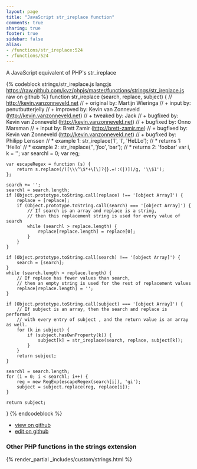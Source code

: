 ```yaml
---
layout: page
title: "JavaScript str_ireplace function"
comments: true
sharing: true
footer: true
sidebar: false
alias:
- /functions/str_ireplace:524
- /functions/524
---
```

<!-- Generated by Rakefile:build -->
A JavaScript equivalent of PHP's str_ireplace

{% codeblock strings/str_ireplace.js lang:js https://raw.github.com/kvz/phpjs/master/functions/strings/str_ireplace.js raw on github %}
function str_ireplace (search, replace, subject) {
    // http://kevin.vanzonneveld.net
    // +   original by: Martijn Wieringa
    // +      input by: penutbutterjelly
    // +   improved by: Kevin van Zonneveld (http://kevin.vanzonneveld.net)
    // +    tweaked by: Jack
    // +   bugfixed by: Kevin van Zonneveld (http://kevin.vanzonneveld.net)
    // +   bugfixed by: Onno Marsman
    // +      input by: Brett Zamir (http://brett-zamir.me)
    // +   bugfixed by: Kevin van Zonneveld (http://kevin.vanzonneveld.net)
    // +   bugfixed by: Philipp Lenssen
    // *     example 1: str_ireplace('l', 'l', 'HeLLo');
    // *     returns 1: 'Hello'
    // *     example 2: str_ireplace('$', 'foo', '$bar');
    // *     returns 2: 'foobar'
    var i, k = '';
    var searchl = 0;
    var reg;

    var escapeRegex = function (s) {
        return s.replace(/([\\\^\$*+\[\]?{}.=!:(|)])/g, '\\$1');
    };

    search += '';
    searchl = search.length;
    if (Object.prototype.toString.call(replace) !== '[object Array]') {
        replace = [replace];
        if (Object.prototype.toString.call(search) === '[object Array]') {
            // If search is an array and replace is a string,
            // then this replacement string is used for every value of search
            while (searchl > replace.length) {
                replace[replace.length] = replace[0];
            }
        }
    }

    if (Object.prototype.toString.call(search) !== '[object Array]') {
        search = [search];
    }
    while (search.length > replace.length) {
        // If replace has fewer values than search,
        // then an empty string is used for the rest of replacement values
        replace[replace.length] = '';
    }

    if (Object.prototype.toString.call(subject) === '[object Array]') {
        // If subject is an array, then the search and replace is performed
        // with every entry of subject , and the return value is an array as well.
        for (k in subject) {
            if (subject.hasOwnProperty(k)) {
                subject[k] = str_ireplace(search, replace, subject[k]);
            }
        }
        return subject;
    }

    searchl = search.length;
    for (i = 0; i < searchl; i++) {
        reg = new RegExp(escapeRegex(search[i]), 'gi');
        subject = subject.replace(reg, replace[i]);
    }

    return subject;
}
{% endcodeblock %}

 - [view on github](https://github.com/kvz/phpjs/blob/master/functions/strings/str_ireplace.js)
 - [edit on github](https://github.com/kvz/phpjs/edit/master/functions/strings/str_ireplace.js)

### Other PHP functions in the strings extension
{% render_partial _includes/custom/strings.html %}
